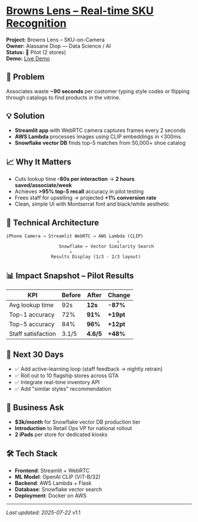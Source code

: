 # [Browns Lens – Real-time SKU Recognition](../)

<div class="project-header">
  <div class="project-meta">
    <div><strong>Project:</strong> Browns Lens – SKU-on-Camera</div>
    <div><strong>Owner:</strong> Alassane Diop — Data Science / AI</div>
    <div><strong>Status:</strong> 🧪 Pilot (2 stores)</div>
    <div><strong>Demo:</strong> <a href="https://browns-internal/browns-lens">Live Demo</a></div>
  </div>
</div>

<div class="two-column-layout">

<div class="column-left">

## :dart: Problem
Associates waste **~90 seconds** per customer typing style codes or flipping through catalogs to find products in the vitrine.

## :bulb: Solution  
- **Streamlit app** with WebRTC camera captures frames every 2 seconds
- **AWS Lambda** processes images using CLIP embeddings in <300ms
- **Snowflake vector DB** finds top-5 matches from 50,000+ shoe catalog

## :chart_with_upwards_trend: Why It Matters
- Cuts lookup time **-80s per interaction** → **2 hours saved/associate/week**
- Achieves **>95% top-5 recall** accuracy in pilot testing
- Frees staff for upselling → projected **+1% conversion rate**
- Clean, simple UI with Montserrat font and black/white aesthetic

## :wrench: Technical Architecture
```
iPhone Camera → Streamlit WebRTC → AWS Lambda (CLIP)
                                          ↓
                    Snowflake ← Vector Similarity Search
                        ↓
                 Results Display (1/3 - 2/3 layout)
```

</div>

<div class="column-right">

## :bar_chart: Impact Snapshot – Pilot Results

| **KPI**             | **Before** | **After**    | **Change** |
|---------------------|------------|--------------|------------|
| Avg lookup time     | 92s        | **12s**      | **-87%**   |
| Top-1 accuracy      | 72%        | **91%**      | **+19pt**  |
| Top-5 accuracy      | 84%        | **96%**      | **+12pt**  |
| Staff satisfaction  | 3.1/5      | **4.6/5**    | **+48%**   |

## :rocket: Next 30 Days
- :white_check_mark: Add active-learning loop (staff feedback → nightly retrain)
- :white_check_mark: Roll out to 10 flagship stores across GTA
- :white_check_mark: Integrate real-time inventory API
- :white_check_mark: Add "similar styles" recommendation

## :briefcase: Business Ask
- **$3k/month** for Snowflake vector DB production tier
- **Introduction** to Retail Ops VP for national rollout
- **2 iPads** per store for dedicated kiosks

## :hammer_and_wrench: Tech Stack
- **Frontend**: Streamlit + WebRTC
- **ML Model**: OpenAI CLIP (ViT-B/32)
- **Backend**: AWS Lambda + Flask
- **Database**: Snowflake vector search
- **Deployment**: Docker on AWS

</div>

</div>

---

*Last updated: 2025-07-22* v1.1